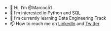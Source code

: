 - 👋 Hi, I’m @Marcoc51
- 👀 I’m interested in Python and SQL
- 🌱 I’m currently learning Data Engineering Track
- 📫 How to reach me on [LinkedIn](https://www.linkedin.com/in/marc-atef-2ab62b1b7/) and [Twitter](https://twitter.com/MarkAtef55)

<!---
Marcoc51/Marcoc51 is a ✨ special ✨ repository because its `README.md` (this file) appears on your GitHub profile.
You can click the Preview link to take a look at your changes.
--->

<!---
- 💞️ I’m looking to collaborate on ...
--->
